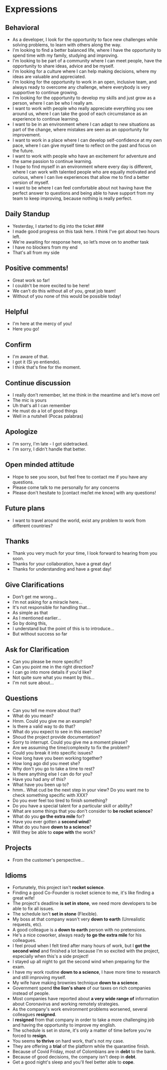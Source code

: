 # Expressions

## Behavioral
- As a developer, I look for the opportunity to face new challenges while solving problems, to learn with others along the way.
- I'm looking to find a better balanced life, where I have the opportunity to spend time with my family, studying and improving.
- I'm looking to be part of a community where I can meet people, have the opportunity to share ideas, advice and be myself.
- I'm looking for a culture where I can help making decisions, where my ideas are valuable and appreciated.
- I'm looking for the opportunity to work in an open, inclusive team, and always ready to overcome any challenge, where everybody is very supportive to continue growing.
- I'm looking for the opportunity to develop my skills and just grow as a person, where I can be who I really am.
- I want to work with people who really appreciate everything you see around us, where I can take the good of each circumstance as an experience to continue learning.
- I want to be in an environment where I can adapt to new situations as part of the change, where mistakes are seen as an opportunity for improvement.
- I want to work in a place where I can develop self-confidence at my own pace, where I can give myself time to reflect on the past and focus on the future.
- I want to work with people who have an excitement for adventure and the same passion to continue learning.
- I hope to find myself in an environment where every day is different, where I can work with talented people who are equally motivated and curious, where I can live experiences that allow me to find a better version of myself.
- I want to be where I can feel comfortable about not having have the perfect answer to questions and being able to have support from my team to keep improving, because nothing is really perfect.

## Daily Standup
- Yesterday, I started to dig into the ticket ###
- I made good progress on this task here. I think I've got about two hours left.
- We're awaiting for response here, so let’s move on to another task
- I have no blockers from my end
- That's all from my side

## Positive comments!
- Great work so far!
- I couldn't be more excited to be here!
- We can’t do this without all of you, great job team!
- Without of you none of this would be possible today!

## Helpful
- I'm here at the mercy of you!
- Here you go!

## Confirm
- I'm aware of that.
- I got it (Si yo entiendo).
- I think that's fine for the moment.

## Continue discussion
- I really don't remember, let me think in the meantime and let's move on!
- The mic is yours
- Uh that's all I can remember
- He must do a lot of good things
- Well in a nutshell (Pocas palabras)

## Apologize
- I'm sorry, I'm late - I got sidetracked.
- I'm sorry, I didn't handle that better.

## Open minded attitude
- Hope to see you soon, but feel free to contact me if you have any questions.
- Please come talk to me personally for any concerns
- Please don't hesitate to [contact me/let me know] with any questions!

## Future plans
- I want to travel around the world, exist any problem to work from different countries?

## Thanks
- Thank you very much for your time, I look forward to hearing from you soon.
- Thanks for your collaboration, have a great day!
- Thanks for understanding and have a great day!

## Give Clarifications
- Don’t get me wrong...
- I’m not asking for a miracle here...
- It's not responsible for handling that...
- As simple as that
- As I mentioned earlier...
- So by doing this,
- I understand but the point of this is to introduce...
- But without success so far

## Ask for Clarification
- Can you please be more specific?
- Can you point me in the right direction?
- I can go into more details if you'd like?
- Not quite sure what you meant by this...
- I'm not sure about...

## Questions

- Can you tell me more about that?
- What do you mean?
- Hmm. Could you give me an example?
- Is there a valid way to do that?
- What do you expect to see in this exercise?
- Shoud the project provide documentation?
- Sorry to interrupt. Could you give me a moment please?
- Are we assuming the time/complexity to fix the problem?
- Could you break it into specific issues?
- How long have you been working together?
- How long ago did you meet she?
- Why don't you go to take a time to rest?
- Is there anything else I can do for you?
- Have you had any of this?
- What have you been up to?
- hmm.. What cud be the next step in your view? Do you want me to check something specific with XXX?
- Do you ever feel too tired to finish something?
- Do you have a special talent for a particular skill or ability?
- What are some things that you don't consider to **be rocket science**?
- What do you **go the extra mile** for?
- Have you ever gotten a **second wind**?
- What do you have **down to a science**?
- Will they be able to **cope with** the work?

## Projects

- From the customer's perspective...

## Idioms
- Fortunately, this project isn't **rocket science**.
- Finding a good Co-Founder is rocket science to me, it's like finding a great wife!
- The project's deadline **is set in stone**, we need more developers to be able to fix all issues.
- The schedule isn't **set in stone** (Flexible).
- My boss at that company wasn't very **down to earth** (Unrealistic requests, etc).
- A good colleague is a **down to earth** person with no pretensions.
- He's a nice coworker, always ready **to go the extra mile** for his colleagues.
- I feel proud when I felt tired after many hours of work, but I **got the second wind** and finished a lot because I'm so excited with the project, especially when this's a side project!
- I stayed up all night to got the second wind when preparing for the exam.
- I have my work routine **down to a science**, I have more time to research and still improving myself.
- My wife have making brownies technique **down to a science**.
- Government spend **the lion's share** of our taxes on rich companies instead of people.
- Most companies have reported about **a very wide range of** information about Coronavirus and working remotely strategies.
- As the company's work environment problems worsened, several colleagues **resigned**.
- I **resigned** from that company in order to take a more challenging job and having the opportunity to improve my english.
- The schedule is set in stone, it's only a matter of time before you're forced to **resign**.
- You seems **to thrive** on hard work, that's not my case.
- They are offering a **trial** of the platform while the quarantine finish.
- Because of Covid Friday, most of Colombians are in **debt** to the bank.
- Because of good decisions, the company isn't deep in **debt**.
- Get a good night's sleep and you'll feel better able to **cope**.
